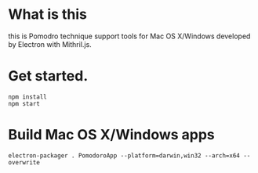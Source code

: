 # What is this

this is Pomodro technique support tools for Mac OS X/Windows developed by Electron with Mithril.js.

# Get started.

    npm install
    npm start

# Build Mac OS X/Windows apps

    electron-packager . PomodoroApp --platform=darwin,win32 --arch=x64 --overwrite
